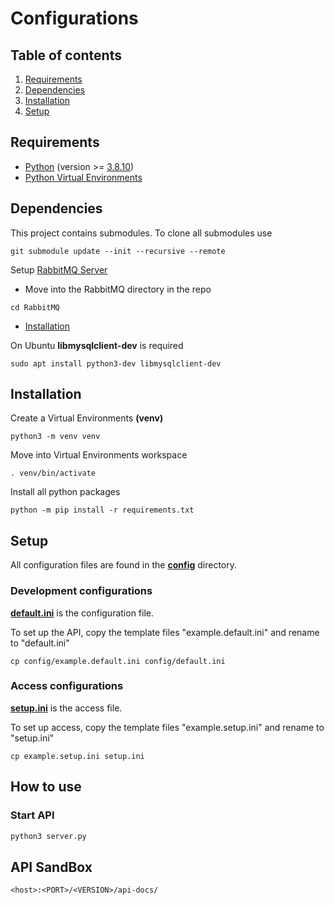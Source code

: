 # Configurations

## Table of contents

1. [Requirements](#requirements)
2. [Dependencies](#dependencies)
3. [Installation](#installation)
4. [Setup](#setup)

## Requirements

- [Python](https://www.python.org/) (version >= [3.8.10](https://www.python.org/downloads/release/python-3810/))
- [Python Virtual Environments](https://docs.python.org/3/tutorial/venv.html)

## Dependencies

This project contains submodules. To clone all submodules use

```
git submodule update --init --recursive --remote
```

Setup [RabbitMQ Server](https://github.com/smswithoutborders/SMSWithoutBorders-Product-deps-RabbitMQ)

- Move into the RabbitMQ directory in the repo

```
cd RabbitMQ
```

- [Installation](https://github.com/smswithoutborders/SMSWithoutBorders-Product-deps-RabbitMQ#rabbitmq-for-openapi)

On Ubuntu **libmysqlclient-dev** is required

```
sudo apt install python3-dev libmysqlclient-dev
```

## Installation

Create a Virtual Environments **(venv)**

```
python3 -m venv venv
```

Move into Virtual Environments workspace

```
. venv/bin/activate
```

Install all python packages

```
python -m pip install -r requirements.txt
```

## Setup

All configuration files are found in the **[config](../config)** directory.

### Development configurations

**[default.ini](../config/example.default.ini)** is the configuration file.

To set up the API, copy the template files "example.default.ini" and rename to "default.ini"

```
cp config/example.default.ini config/default.ini
```

### Access configurations

**[setup.ini](../example.setup.ini)** is the access file.

To set up access, copy the template files "example.setup.ini" and rename to "setup.ini"

```
cp example.setup.ini setup.ini
```

## How to use

### Start API

```bash
python3 server.py
```

## API SandBox

```
<host>:<PORT>/<VERSION>/api-docs/
```

